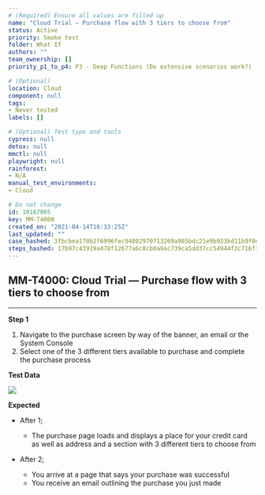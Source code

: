 ```yaml
---
# (Required) Ensure all values are filled up
name: "Cloud Trial — Purchase flow with 3 tiers to choose from"
status: Active
priority: Smoke test
folder: What If
authors: ""
team_ownership: []
priority_p1_to_p4: P3 - Deep Functions (Do extensive scenarios work?)

# (Optional)
location: Cloud
component: null
tags: 
- Never tested
labels: []

# (Optional) Test type and tools
cypress: null
detox: null
mmctl: null
playwright: null
rainforest: 
- N/A
manual_test_environments: 
- Cloud

# Do not change
id: 10167065
key: MM-T4000
created_on: "2021-04-14T16:33:25Z"
last_updated: ""
case_hashed: 3fbcbea170b2f6996fec94802970713269a985bdc21e9b933bd11b9f0db1954f7d6ada50c6cc70082aa9565bd50865b9
steps_hashed: 17b97c43919a478f12677a6c8cb0a9ac739ca5dd37cc54944f2c716f3229d8502b217bf2ca37c9068f9bbd1568e91354
---
```


<!-- (Auto-generated) Based on frontmatter's "key" and "name" -->

## MM-T4000: Cloud Trial — Purchase flow with 3 tiers to choose from

---

**Step 1**

1. Navigate to the purchase screen by way of the banner, an email or the System Console
2. Select one of the 3 different tiers available to purchase and complete the purchase process

**Test Data**

![](https://smartbear-tm4j-prod-us-west-2-attachment-rich-text.s3.us-west-2.amazonaws.com/embedded-f3277290f945470c4add5d21ef3dc7ca7b74388fc7152bfb6b99ae58c66a95a8-1621629194941-1621629194941.png)

**Expected**

- After 1;

  - The purchase page loads and displays a place for your credit card as well as address and a section with 3 different tiers to choose from

- After 2;

  - You arrive at a page that says your purchase was successful
  - You receive an email outlining the purchase you just made
